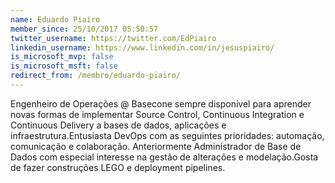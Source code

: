 ```yaml
---
name: Eduardo Piairo
member_since: 25/10/2017 05:50:57
twitter_username: https://twitter.com/EdPiairo
linkedin_username: https://www.linkedin.com/in/jesuspiairo/
is_microsoft_mvp: false
is_microsoft_msft: false
redirect_from: /membro/eduardo-piairo/
---
```

Engenheiro de Operações @ Basecone sempre disponível para aprender novas formas de implementar Source Control, Continuous Integration e Continuous Delivery a bases de dados, aplicações e infraestrutura.Entusiasta DevOps com as seguintes prioridades: automação, comunicação e colaboração. Anteriormente Administrador de Base de Dados com especial interesse na gestão de alterações e modelação.Gosta de fazer construções LEGO e deployment pipelines.